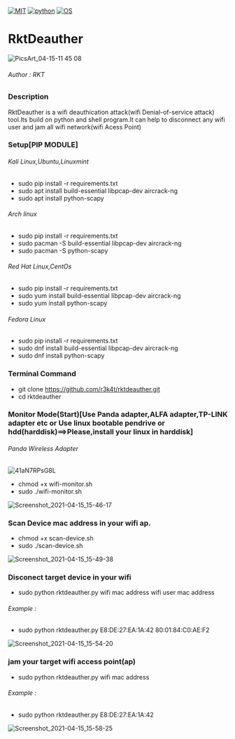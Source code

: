 [![MIT](https://img.shields.io/packagist/l/doctrine/orm.svg)](https://github.com/r3k4t/rktdeauther/blob/master/LICENSE)
[![python](https://img.shields.io/badge/Program-Python%20%7C%20Shell-brightgreen.svg)](https://www.python.org/downloads/release/python/)
[![OS](https://img.shields.io/badge/Tested%20On-Linux-yellowgreen.svg)](https://en.wikipedia.org/wiki/Linux)

# RktDeauther 

![PicsArt_04-15-11 45 08](https://user-images.githubusercontent.com/69615463/114952525-3fe26d80-9e78-11eb-9c44-b3622ac3f092.jpg)

<h6>Author : RKT</h6>

### Description ###


RktDeauther is a wifi deauthication attack(wifi Denial-of-service attack) tool.Its build on python and shell program.It can help to disconnect any wifi user and jam all wifi network(wifi Acess Point)


### Setup[PIP MODULE] ###

<h6> Kali Linux,Ubuntu,Linuxmint</h6>

+ sudo  pip install -r requirements.txt
+ sudo apt install build-essential libpcap-dev aircrack-ng
+ sudo apt install python-scapy

<h6> Arch linux </h6>

+ sudo  pip install -r requirements.txt
+ sudo pacman -S build-essential libpcap-dev aircrack-ng
+ sudo pacman -S python-scapy


<h6> Red Hat Linux,CentOs</h6>


+ sudo  pip install -r requirements.txt
+ sudo yum install  build-essential libpcap-dev aircrack-ng
+ sudo yum  install  python-scapy

<h6> Fedora Linux </h6>

+ sudo  pip install -r requirements.txt
+ sudo dnf install  build-essential libpcap-dev aircrack-ng
+ sudo dnf install  python-scapy


### Terminal Command ###

+ git clone https://github.com/r3k4t/rktdeauther.git
+ cd rktdeauther

### Monitor Mode(Start)[Use Panda adapter,ALFA adapter,TP-LINK adapter etc or Use linux bootable pendrive or hdd(harddisk)==>Please,install your linux in harddisk] ###

<h6>Panda Wireless Adapter</h6> 

![41aN7RPsG8L](https://user-images.githubusercontent.com/69615463/114897972-8cf02080-9e33-11eb-82d6-8c2ec4d2b2ea.jpg)

+ chmod +x wifi-monitor.sh
+ sudo ./wifi-monitor.sh

![Screenshot_2021-04-15_15-46-17](https://user-images.githubusercontent.com/69615463/114896458-2c141880-9e32-11eb-8695-6a4a3c93d4f9.png)


### Scan Device mac address in your wifi ap. ###

+ chmod +x scan-device.sh
+ sudo ./scan-device.sh


![Screenshot_2021-04-15_15-49-38](https://user-images.githubusercontent.com/69615463/114896518-3a623480-9e32-11eb-9a27-317cd257469d.png)


### Disconect target device in your wifi ###

+ sudo python rktdeauther.py wifi mac address wifi user mac address

<h6> Example :</h6>

+ sudo python rktdeauther.py  E8:DE:27:EA:1A:42 80:01:84:C0:AE:F2


![Screenshot_2021-04-15_15-54-20](https://user-images.githubusercontent.com/69615463/114896554-43eb9c80-9e32-11eb-9c7b-59cfba26f8e3.png)

### jam your target wifi  access point(ap) ###

+ sudo python rktdeauther.py wifi mac address

<h6> Example : </h6>

+ sudo python rktdeauther.py  E8:DE:27:EA:1A:42


![Screenshot_2021-04-15_15-58-25](https://user-images.githubusercontent.com/69615463/114896623-51088b80-9e32-11eb-9a0a-77344582a4f4.png)






